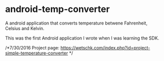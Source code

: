 # android-temp-converter
A android application that converts temperature betwene Fahrenheit, Celsius and Kelvin.

This was the first Android application I wrote when I was learning the SDK.

/*7/30/2016 Project page: https://wetschk.com/index.php?id=project-simple-temperature-converter */ 
